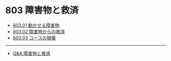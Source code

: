 # 803 障害物と救済

* [803.01 動かせる障害物](80301)
* [803.02 障害物からの救済](80302)
* [803.03 コースの損壊](80303)
---
* [Q&A 障害物と救済](qa-obs)
